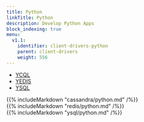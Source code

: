 ```yaml
---
title: Python
linkTitle: Python
description: Develop Python Apps
block_indexing: true
menu:
  v1.1:
    identifier: client-drivers-python
    parent: client-drivers
    weight: 556
---
```


<ul class="nav nav-tabs nav-tabs-yb">
  <li>
    <a href="#cql" class="nav-link active" id="cql-tab" data-toggle="tab" role="tab" aria-controls="cql" aria-selected="true">
      <i class="icon-cassandra" aria-hidden="true"></i>
      YCQL
    </a>
  </li>
  <li>
    <a href="#redis" class="nav-link" id="redis-tab" data-toggle="tab" role="tab" aria-controls="redis" aria-selected="false">
      <i class="icon-redis" aria-hidden="true"></i>
      YEDIS
    </a>
  </li>
  <li>
    <a href="#ysql" class="nav-link" id="ysql-tab" data-toggle="tab" role="tab" aria-controls="ysql" aria-selected="false">
      <i class="icon-ysql" aria-hidden="true"></i>
      YSQL
    </a>
  </li>
</ul>

<div class="tab-content">
  <div id="cql" class="tab-pane fade show active" role="tabpanel" aria-labelledby="cql-tab">
    {{% includeMarkdown "cassandra/python.md" /%}}
  </div>
  <div id="redis" class="tab-pane fade" role="tabpanel" aria-labelledby="redis-tab">
    {{% includeMarkdown "redis/python.md" /%}}
  </div>
  <div id="ysql" class="tab-pane fade" role="tabpanel" aria-labelledby="ysql-tab">
    {{% includeMarkdown "ysql/python.md" /%}}
  </div>
</div>
